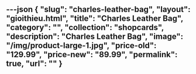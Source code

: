 ---json
{
    "slug": "charles-leather-bag",
    "layout": "gioithieu.html",
    "title": "Charles Leather Bag",
    "category": "",
    "collection": "shopcards",
    "description": "Charles Leather Bag",
    "image": "/img/product-large-1.jpg",
    "price-old": "129.99",
    "price-new": "89.99",
    "permalink": true,
    "url": ""
}
---
